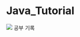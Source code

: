 # Java_Tutorial
<img src="https://img.shields.io/badge/java-007396?style=for-the-badge&logo=java&logoColor=white"> 공부 기록  
